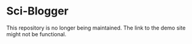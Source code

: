 # Sci-Blogger

This repository is no longer being maintained. The link to the demo site might not be functional.
